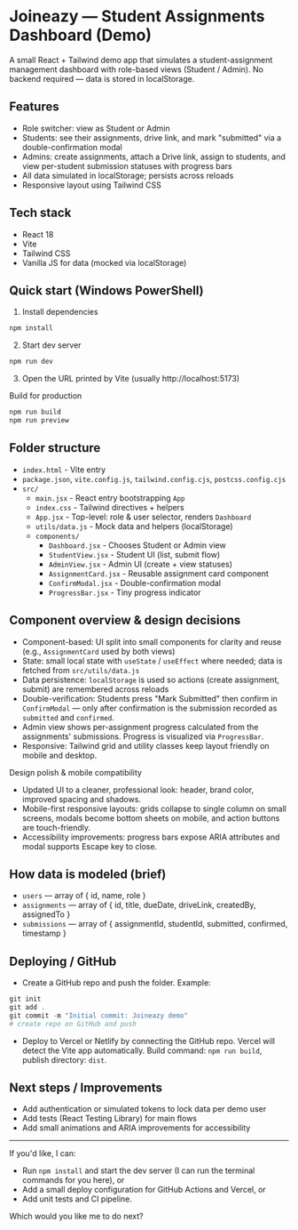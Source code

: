 # Joineazy — Student Assignments Dashboard (Demo)

A small React + Tailwind demo app that simulates a student-assignment management dashboard with role-based views (Student / Admin). No backend required — data is stored in localStorage.

## Features

- Role switcher: view as Student or Admin
- Students: see their assignments, drive link, and mark "submitted" via a double-confirmation modal
- Admins: create assignments, attach a Drive link, assign to students, and view per-student submission statuses with progress bars
- All data simulated in localStorage; persists across reloads
- Responsive layout using Tailwind CSS

## Tech stack

- React 18
- Vite
- Tailwind CSS
- Vanilla JS for data (mocked via localStorage)

## Quick start (Windows PowerShell)

1. Install dependencies

```powershell
npm install
```

2. Start dev server

```powershell
npm run dev
```

3. Open the URL printed by Vite (usually http://localhost:5173)

Build for production

```powershell
npm run build
npm run preview
```

## Folder structure

- `index.html` - Vite entry
- `package.json`, `vite.config.js`, `tailwind.config.cjs`, `postcss.config.cjs`
- `src/`
  - `main.jsx` - React entry bootstrapping `App`
  - `index.css` - Tailwind directives + helpers
  - `App.jsx` - Top-level: role & user selector, renders `Dashboard`
  - `utils/data.js` - Mock data and helpers (localStorage)
  - `components/`
    - `Dashboard.jsx` - Chooses Student or Admin view
    - `StudentView.jsx` - Student UI (list, submit flow)
    - `AdminView.jsx` - Admin UI (create + view statuses)
    - `AssignmentCard.jsx` - Reusable assignment card component
    - `ConfirmModal.jsx` - Double-confirmation modal
    - `ProgressBar.jsx` - Tiny progress indicator

## Component overview & design decisions

- Component-based: UI split into small components for clarity and reuse (e.g., `AssignmentCard` used by both views)
- State: small local state with `useState` / `useEffect` where needed; data is fetched from `src/utils/data.js`
- Data persistence: `localStorage` is used so actions (create assignment, submit) are remembered across reloads
- Double-verification: Students press "Mark Submitted" then confirm in `ConfirmModal` — only after confirmation is the submission recorded as `submitted` and `confirmed`.
- Admin view shows per-assignment progress calculated from the assignments' submissions. Progress is visualized via `ProgressBar`.
- Responsive: Tailwind grid and utility classes keep layout friendly on mobile and desktop.

Design polish & mobile compatibility

- Updated UI to a cleaner, professional look: header, brand color, improved spacing and shadows.
- Mobile-first responsive layouts: grids collapse to single column on small screens, modals become bottom sheets on mobile, and action buttons are touch-friendly.
- Accessibility improvements: progress bars expose ARIA attributes and modal supports Escape key to close.

## How data is modeled (brief)

- `users` — array of { id, name, role }
- `assignments` — array of { id, title, dueDate, driveLink, createdBy, assignedTo }
- `submissions` — array of { assignmentId, studentId, submitted, confirmed, timestamp }

## Deploying / GitHub

- Create a GitHub repo and push the folder. Example:

```powershell
git init
git add .
git commit -m "Initial commit: Joineazy demo"
# create repo on GitHub and push
```

- Deploy to Vercel or Netlify by connecting the GitHub repo. Vercel will detect the Vite app automatically. Build command: `npm run build`, publish directory: `dist`.

## Next steps / Improvements

- Add authentication or simulated tokens to lock data per demo user
- Add tests (React Testing Library) for main flows
- Add small animations and ARIA improvements for accessibility

---

If you'd like, I can:

- Run `npm install` and start the dev server (I can run the terminal commands for you here), or
- Add a small deploy configuration for GitHub Actions and Vercel, or
- Add unit tests and CI pipeline.

Which would you like me to do next?

